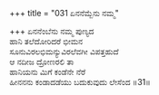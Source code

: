 +++
title = "031 ಏನನೆಮ್ಬೆನು ನಮ್ಮ"

+++
ಏನನೆಂಬೆನು ನಮ್ಮ ಪುಣ್ಯದ  
ಹಾನಿ ತಲೆದೋರಿದರೆ ಭೀಮನ  
ಸೂನುವಿರಲಭಿಮನ್ಯುವಿರಲೆವಗೀ ವಿಪತ್ತಹುದೆ  
ಆ ನದೀಜ ದ್ರೋಣರಲಿ ತಾ  
ಹಾನಿಯನು ಮಿಗೆ ಕಂಡೆನೇ ನೆರೆ  
ಹೀನನನು ಕಂಡಾದಡೆಯು ಬದುಕುವುದು ಲೇಸೆಂದ      ॥31॥